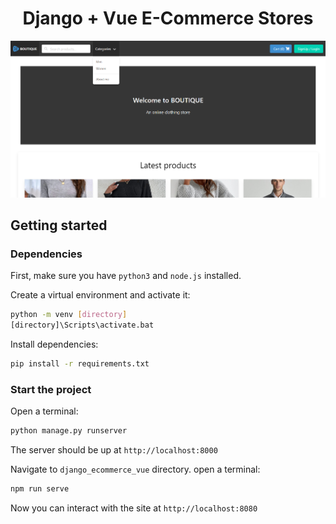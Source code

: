 <h1 align="center">Django + Vue E-Commerce Stores</h1>



<p align="center">
<img src="readme_assets\1.png" alt="Amcart HomePage">
</p>


## Getting started

### Dependencies
First, make sure you have `python3` and `node.js` installed.

Create a virtual environment and activate it:
```bash
python -m venv [directory]
[directory]\Scripts\activate.bat
```
Install dependencies:
```bash
pip install -r requirements.txt
```

### Start the project

Open a terminal:
```bash
python manage.py runserver
```
The server should be up at `http://localhost:8000`

Navigate to `django_ecommerce_vue` directory. open a terminal:
```bash
npm run serve
```
Now you can interact with the site at `http://localhost:8080`

